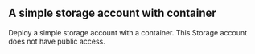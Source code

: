 ##    A simple storage account with container

Deploy a simple storage account with a container.
This Storage account does not have public access.
